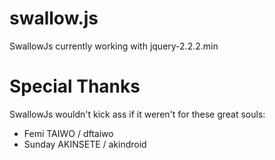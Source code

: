 # swallow.js

SwallowJs currently working with jquery-2.2.2.min


# Special Thanks

SwallowJs wouldn't kick ass if it weren't for these great souls:

<ul>
<li> Femi TAIWO / dftaiwo </li>
<li> Sunday AKINSETE / akindroid </li>
</ul>